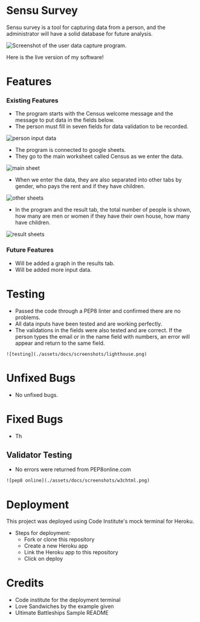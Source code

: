 # Sensu Survey

Sensu survey is a tool for capturing data from a person, and the administrator will have a solid database for future analysis.

![Screenshot of the user data capture program.](./readmeScreenshots/)

Here is the live version of my software!

# Features

### Existing Features

   - The program starts with the Census welcome message and the message to put data in the fields below.       
   - The person must fill in seven fields for data validation to be recorded.

![person input data](./assets/docs/screenshots/header.png)

   - The program is connected to google sheets.
   - They go to the main worksheet called Census as we enter the data.

![main sheet](./assets/docs/screenshots/header.png)

   - When we enter the data, they are also separated into other tabs by gender, who pays the rent and if they have children.

![other sheets](./assets/docs/screenshots/header.png)

   - In the program and the result tab, the total number of people is shown, how many are men or women if they have their own house, how many have children.

![result sheets](./assets/docs/screenshots/header.png)

### Future Features

   - Will be added a graph in the results tab.
   - Will be added more input data.

# Testing

   - Passed the code through a PEP8 linter and confirmed there are no problems.
   - All data inputs have been tested and are working perfectly.
   - The validations in the fields were also tested and are correct. If the person types the email or in the name field with numbers, an error will appear and return to the same field.

    ![testing](./assets/docs/screenshots/lighthouse.png)
   

# Unfixed Bugs    

   - No unfixed bugs.

# Fixed Bugs

   - Th  

## Validator Testing

   - No errors were returned from PEP8online.com

    ![pep8 online](./assets/docs/screenshots/w3chtml.png)

# Deployment

This project was deployed using Code Institute's mock terminal for Heroku.
   - Steps for deployment:
       - Fork or clone this repository
       - Create a new Heroku app
       - Link the Heroku app to this repository
       - Click on deploy

# Credits

   - Code institute for the deployment terminal
   - Love Sandwiches by the example given
   - Ultimate Battleships Sample README

